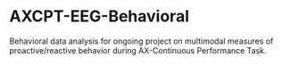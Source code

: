 # AXCPT-EEG-Behavioral
Behavioral data analysis for ongoing project on multimodal measures of proactive/reactive behavior during AX-Continuous Performance Task.

